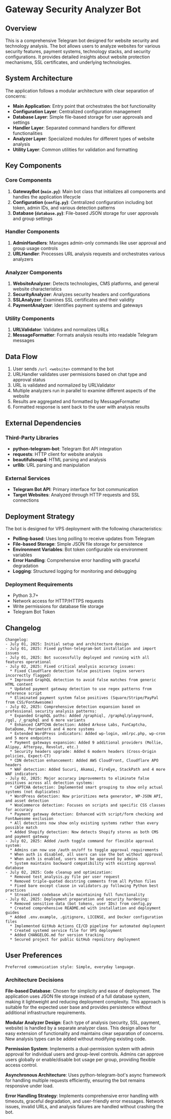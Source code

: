 # Gateway Security Analyzer Bot

## Overview

This is a comprehensive Telegram bot designed for website security and technology analysis. The bot allows users to analyze websites for various security features, payment systems, technology stacks, and security configurations. It provides detailed insights about website protection mechanisms, SSL certificates, and underlying technologies.

## System Architecture

The application follows a modular architecture with clear separation of concerns:

- **Main Application**: Entry point that orchestrates the bot functionality
- **Configuration Layer**: Centralized configuration management
- **Database Layer**: Simple file-based storage for user approvals and settings
- **Handler Layer**: Separated command handlers for different functionalities
- **Analyzer Layer**: Specialized modules for different types of website analysis
- **Utility Layer**: Common utilities for validation and formatting

## Key Components

### Core Components

1. **GatewayBot (`main.py`)**: Main bot class that initializes all components and handles the application lifecycle
2. **Configuration (`config.py`)**: Centralized configuration including bot token, admin IDs, and various detection patterns
3. **Database (`database.py`)**: File-based JSON storage for user approvals and group settings

### Handler Components

1. **AdminHandlers**: Manages admin-only commands like user approval and group usage controls
2. **URLHandler**: Processes URL analysis requests and orchestrates various analyzers

### Analyzer Components

1. **WebsiteAnalyzer**: Detects technologies, CMS platforms, and general website characteristics
2. **SecurityAnalyzer**: Analyzes security headers and configurations
3. **SSLAnalyzer**: Examines SSL certificates and their validity
4. **PaymentAnalyzer**: Identifies payment systems and gateways

### Utility Components

1. **URLValidator**: Validates and normalizes URLs
2. **MessageFormatter**: Formats analysis results into readable Telegram messages

## Data Flow

1. User sends `/url <website>` command to the bot
2. URLHandler validates user permissions based on chat type and approval status
3. URL is validated and normalized by URLValidator
4. Multiple analyzers run in parallel to examine different aspects of the website
5. Results are aggregated and formatted by MessageFormatter
6. Formatted response is sent back to the user with analysis results

## External Dependencies

### Third-Party Libraries
- **python-telegram-bot**: Telegram Bot API integration
- **requests**: HTTP client for website analysis
- **beautifulsoup4**: HTML parsing and analysis
- **urllib**: URL parsing and manipulation

### External Services
- **Telegram Bot API**: Primary interface for bot communication
- **Target Websites**: Analyzed through HTTP requests and SSL connections

## Deployment Strategy

The bot is designed for VPS deployment with the following characteristics:

- **Polling-based**: Uses long polling to receive updates from Telegram
- **File-based Storage**: Simple JSON file storage for persistence
- **Environment Variables**: Bot token configurable via environment variables
- **Error Handling**: Comprehensive error handling with graceful degradation
- **Logging**: Structured logging for monitoring and debugging

### Deployment Requirements
- Python 3.7+
- Network access for HTTP/HTTPS requests
- Write permissions for database file storage
- Telegram Bot Token

## Changelog

```
Changelog:
- July 01, 2025: Initial setup and architecture design
- July 01, 2025: Fixed python-telegram-bot installation and import issues
- July 01, 2025: Bot successfully deployed and running with all features operational
- July 02, 2025: Fixed critical analysis accuracy issues:
  * Fixed Cloudflare detection false positives (nginx servers incorrectly flagged)
  * Improved GraphQL detection to avoid false matches from generic HTML content
  * Updated payment gateway detection to use regex patterns from reference script
  * Eliminated payment system false positives (Square/Stripe/PayPal from CSS/FontAwesome)
- July 02, 2025: Comprehensive detection expansion based on professional security analysis patterns:
  * Expanded GraphQL paths: Added /graphiql, /graphql/playground, /gql, /_graphql and 6 more variants
  * Enhanced CAPTCHA detection: Added Arkose Labs, FunCaptcha, DataDome, PerimeterX and 4 more systems
  * Extended WordPress indicators: Added wp-login, xmlrpc.php, wp-cron and 5 more endpoints
  * Payment gateways expansion: Added 9 additional providers (Mollie, Alipay, Afterpay, Revolut, etc.)
  * Security headers upgrade: Added 6 modern headers (Cross-Origin policies, Expect-CT)
  * CDN detection enhancement: Added AWS CloudFront, Cloudflare APO headers
  * WAF detection: Added Sucuri, Akamai, FireEye, StackPath and 4 more WAF indicators
- July 02, 2025: Major accuracy improvements to eliminate false positives across all detection systems:
  * CAPTCHA detection: Implemented smart grouping to show only actual systems (not duplicates)
  * WordPress detection: Now prioritizes meta generator, WP-JSON API, and asset detection
  * WooCommerce detection: Focuses on scripts and specific CSS classes for accuracy
  * Payment gateway detection: Enhanced with script/form checking and FontAwesome exclusion
  * All detections now show only existing systems rather than every possible match
  * Added Shopify detection: Now detects Shopify stores as both CMS and payment gateway
- July 02, 2025: Added /auth toggle command for flexible approval system:
  * Admins can now use /auth on/off to toggle approval requirements
  * When auth is disabled, all users can use the bot without approval
  * When auth is enabled, users must be approved by admins
  * System maintains backward compatibility with existing approval database
- July 02, 2025: Code cleanup and optimization:
  * Removed test_analysis.py file per user request
  * Removed triple-quoted docstring comments from all Python files
  * Fixed bare except clause in validators.py following Python best practices
  * Streamlined codebase while maintaining full functionality
- July 02, 2025: Deployment preparation and security hardening:
  * Removed sensitive data (bot tokens, user IDs) from config.py
  * Created comprehensive README.md with installation and deployment guides
  * Added .env.example, .gitignore, LICENSE, and Docker configuration files
  * Implemented GitHub Actions CI/CD pipeline for automated deployment
  * Created systemd service file for VPS deployment
  * Added CHANGELOG.md for version tracking
  * Secured project for public GitHub repository deployment
```

## User Preferences

```
Preferred communication style: Simple, everyday language.
```

### Architecture Decisions

**File-based Database**: Chosen for simplicity and ease of deployment. The application uses JSON file storage instead of a full database system, making it lightweight and reducing deployment complexity. This approach is suitable for the expected user base and provides persistence without additional infrastructure requirements.

**Modular Analyzer Design**: Each type of analysis (security, SSL, payment, website) is handled by a separate analyzer class. This design allows for easy extension of functionality and maintains clear separation of concerns. New analysis types can be added without modifying existing code.

**Permission System**: Implements a dual-permission system with admin approval for individual users and group-level controls. Admins can approve users globally or enable/disable bot usage per group, providing flexible access control.

**Asynchronous Architecture**: Uses python-telegram-bot's async framework for handling multiple requests efficiently, ensuring the bot remains responsive under load.

**Error Handling Strategy**: Implements comprehensive error handling with timeouts, graceful degradation, and user-friendly error messages. Network issues, invalid URLs, and analysis failures are handled without crashing the bot.